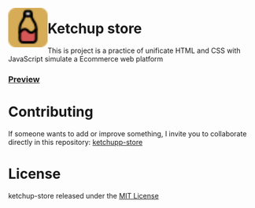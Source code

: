 <a href="https://ketchup-store.vercel.app/"><img src="./logos/favicon_ketchup_store.svg" align="left" height="80" width="80" ></a>

# Ketchup store

This is project is a practice of unificate HTML and CSS with JavaScript simulate a Ecommerce web platform

### [Preview](https://ketchup-store.vercel.app/)


# Contributing

If someone wants to add or improve something, I invite you to collaborate directly in this repository: [ketchupp-store](https://github.com/MrKetchupp/ketchup-store)

# License

ketchup-store released under the [MIT License](https://opensource.org/licenses/MIT)

